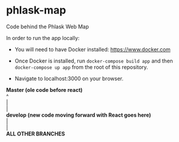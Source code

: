 # phlask-map
Code behind the Phlask Web Map

In order to run the app locally:
* You will need to have Docker installed: https://www.docker.com

* Once Docker is installed, run `docker-compose build app` and then `docker-compose up app` from the root of this repository.

* Navigate to localhost:3000 on your browser.

**Master (ole code before react)**\
  ^\
  |\
  |\
**develop (new code moving forward with React goes here)**\
  |\
  |\
  **ALL OTHER BRANCHES**
